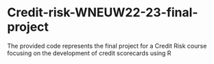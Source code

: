 # Credit-risk-WNEUW22-23-final-project
The provided code represents the final project for a Credit Risk course focusing on the development of credit scorecards using R
